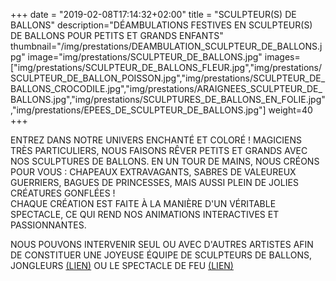 +++
date = "2019-02-08T17:14:32+02:00"
title = "SCULPTEUR(S) DE BALLONS"
description="DÉAMBULATIONS FESTIVES EN SCULPTEUR(S) DE BALLONS POUR PETITS ET GRANDS ENFANTS"
thumbnail="/img/prestations/DEAMBULATION_SCULPTEUR_DE_BALLONS.jpg"
image="img/prestations/SCULPTEUR_DE_BALLONS.jpg"
images=["img/prestations/SCULPTEUR_DE_BALLONS_FLEUR.jpg","img/prestations/SCULPTEUR_DE_BALLON_POISSON.jpg","img/prestations/SCULPTEUR_DE_BALLONS_CROCODILE.jpg","img/prestations/ARAIGNEES_SCULPTEUR_DE_BALLONS.jpg","img/prestations/SCULPTURES_DE_BALLONS_EN_FOLIE.jpg","img/prestations/EPEES_DE_SCULPTEUR_DE_BALLONS.jpg"]
weight=40
+++

ENTREZ DANS NOTRE UNIVERS ENCHANTÉ ET COLORÉ ! 
MAGICIENS TRÈS PARTICULIERS, NOUS FAISONS RÊVER PETITS ET GRANDS AVEC NOS SCULPTURES DE BALLONS. EN UN TOUR DE MAINS, NOUS CRÉONS POUR VOUS : CHAPEAUX EXTRAVAGANTS, SABRES DE VALEUREUX GUERRIERS, BAGUES DE PRINCESSES, MAIS AUSSI PLEIN DE JOLIES CRÉATURES GONFLÉES !   
CHAQUE CRÉATION EST FAITE À LA MANIÈRE D'UN VÉRITABLE SPECTACLE, CE QUI REND NOS ANIMATIONS INTERACTIVES ET PASSIONNANTES. 

NOUS POUVONS INTERVENIR SEUL OU AVEC D'AUTRES ARTISTES AFIN DE CONSTITUER UNE JOYEUSE ÉQUIPE DE SCULPTEURS DE BALLONS, JONGLEURS [(LIEN)](https://www.manoel-artiste.fr/prestations/jongleur/) OU LE SPECTACLE DE FEU [(LIEN)](https://www.manoel-artiste.fr/prestations/spectacle%20de%20feu/)
